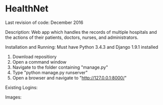 # HealthNet
Last revision of code: December 2016

Description: Web app which handles the records of multiple hospitals and the actions of their patients, doctors, nurses, and administrators.

Installation and Running: Must have Python 3.4.3 and Django 1.9.1 installed

1. Download repositiory
2. Open a command window
3. Navigate to the folder containing "manage.py"
4. Type "python manage.py runserver"
5. Open a browser and navigate to "http://127.0.0.1:8000/"

Existing Logins:
 
Images:
